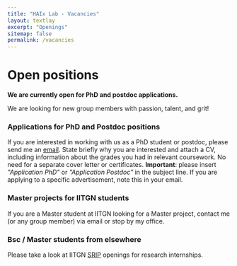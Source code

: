```yaml
---
title: "HAIx Lab - Vacancies"
layout: textlay
excerpt: "Openings"
sitemap: false
permalink: /vacancies
---
```


# Open positions

**We are currently open for PhD and postdoc applications.**

We are  looking for new group members with passion, talent, and grit!

### Applications for PhD and Postdoc positions
If you are interested in working with us as a PhD student or postdoc, please send me an [email](mailto:yk.meena@iittgn.ac.in). State briefly why you are interested and attach a CV, including information about the grades you had in relevant coursework. No need for a separate cover letter or certificates. **Important**: please insert _"Application PhD"_ or _"Application Postdoc"_ in the subject line. If you are applying to a specific advertisement, note this in your email.


### Master projects for IITGN students
If you are a Master student at IITGN looking for a Master project, contact me (or any group member) via email or stop by my office.

### Bsc / Master students from elsewhere
Please take a look at IITGN [SRIP](https://srip.iitgn.ac.in/portal/) openings for research internships.
